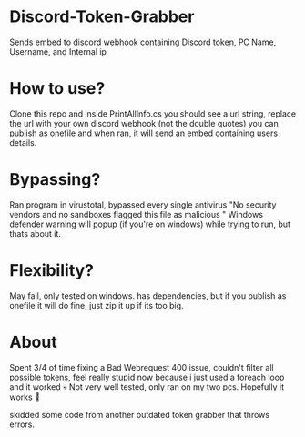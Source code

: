 # Discord-Token-Grabber
Sends embed to discord webhook containing Discord token, PC Name, Username, and  Internal ip


# How to use?
Clone this repo and inside PrintAllInfo.cs you should see a url string, replace the url with your own discord webhook (not the double quotes)
you can publish as onefile and when ran, it will send an embed containing users details.


# Bypassing?
Ran program in virustotal, bypassed every single antivirus "No security vendors and no sandboxes flagged this file as malicious
" Windows defender warning will popup (if you're on windows) while trying to run, but thats about it.

# Flexibility?
May fail, only tested on windows. has dependencies, but if you publish as onefile it will do fine, just zip it up if its too big.


# About
Spent 3/4 of time fixing a Bad Webrequest 400 issue, couldn't filter all possible tokens, feel really stupid now because i just used a foreach loop and it worked 💀
Not very well tested, only ran on my two pcs. Hopefully it works 🙂




skidded some code from another outdated token grabber that throws errors.
